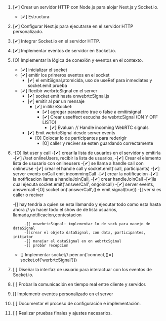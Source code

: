 1. [✔] Crear un servidor HTTP con Node.js para alojar Next.js y Socket.io.
    - [✔] Estructura

2. [✔] Configurar Next.js para ejecutarse en el servidor HTTP personalizado.
3. [✔] Integrar Socket.io en el servidor HTTP.
4. [✔] Implementar eventos de servidor en Socket.io.
5. [O] Implementar la lógica de conexión y eventos en el contexto.
    - [✔] inicializar el socket
    - [✔] emitir los primeros eventos en el socket 
        - [✔] el emitSignal,atomicida, uso de useRef para inmediates y socket.emit prueba
    - [✔] Recibir werbrtcSignal en el server
        - [✔] socket emit hasta onwebrtcSignal.js
        - [✔] emitir al par un mensaje
            - [✔] initilizeSocket: 
                - [✔] agregar parametro true o false a emitirsignal
                - [✔] Crear usseffect escucha de webrtcSignal (ON Y OFF LISTO)
                    - [✔] Evaluar: // Handle incoming WebRTC signals 
        - [✔] Emit webrtcSignal desde server events
            - [O] Colocar lo de participantes para rederigir
                - [O] caller y reciver se esten guardando correctamente
6. -[O] list user y call
    -[✔] crear la lista de usuarios en el servidor y emitirla
    -[✔] //set onlineUsers, recibir la lista de usuarios,
    -[✔] Crear el elemento lista de ususario con onlineusers 
        -[✔] se llama a handle call con onlineUse
        -[✔] crear el handle call y socket.emit('call, participants)
        -[✔] server events onCall emit incommingCall
        -[✔] crear la notificacion 
            -[✔] la notificacion llama a handleJoinCall,
        -[✔] crear handleJoinCall
            -[✔]la cual ejecuta socket.emit('answerCall', ongoincall)
        -[✔] server events, answercall
    -[O] socket on('answerCall',()=> emit signal(true)) <!-- despues la maneja socket.on('webrtcSignal ) -->
    -[]  ver si es caller o reciver

    -[] hay tendria a quien se esta llamando y ejecutar todo como esta hasta ahora 
// yo hacer todo el show de de lista usuarios, llamada,notificacion,contestacion         
            
            -[] onwebrtcSignal: implementar lo de sock para manejo de dataSignal
            -[]crear el objeto dataSignal, con data, participantes, initiator
            -[] manejar el dataSignal en on webrtcSginal
            -[] probar recepcion
    - [] Implementar socket// peer.on('connect,()={ socket.of('werbrtcSignal')})
6. [ ] Diseñar la interfaz de usuario para interactuar con los eventos de Socket.io.
7. [ ] Probar la comunicación en tiempo real entre cliente y servidor.

9. [] Implementr eventos personalizado en el server
8. [ ] Documentar el proceso de configuración e implementación.
9. [ ] Realizar pruebas finales y ajustes necesarios.


